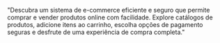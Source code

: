 "Descubra um sistema de e-commerce eficiente e seguro que permite comprar e vender produtos online com facilidade. Explore catálogos de produtos, adicione itens ao carrinho, escolha opções de pagamento seguras e desfrute de uma experiência de compra completa."

